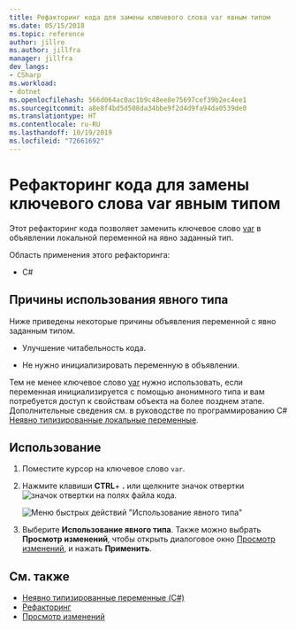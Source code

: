 ```yaml
---
title: Рефакторинг кода для замены ключевого слова var явным типом
ms.date: 05/15/2018
ms.topic: reference
author: jillre
ms.author: jillfra
manager: jillfra
dev_langs:
- CSharp
ms.workload:
- dotnet
ms.openlocfilehash: 566d064ac0ac1b9c48ee8e75697cef39b2ec4ee1
ms.sourcegitcommit: a8e8f4bd5d508da34bbe9f2d4d9fa94da0539de0
ms.translationtype: HT
ms.contentlocale: ru-RU
ms.lasthandoff: 10/19/2019
ms.locfileid: "72661692"
---
```

# <a name="refactoring-to-replace-var-with-an-explicit-type"></a>Рефакторинг кода для замены ключевого слова var явным типом

Этот рефакторинг кода позволяет заменить ключевое слово [var](/dotnet/csharp/language-reference/keywords/var) в объявлении локальной переменной на явно заданный тип.

Область применения этого рефакторинга:

- C#

## <a name="why-to-use-an-explicit-type"></a>Причины использования явного типа

Ниже приведены некоторые причины объявления переменной с явно заданным типом.

- Улучшение читабельность кода.

- Не нужно инициализировать переменную в объявлении.

Тем не менее ключевое слово [var](/dotnet/csharp/language-reference/keywords/var) нужно использовать, если переменная инициализируется с помощью анонимного типа и вам потребуется доступ к свойствам объекта на более позднем этапе. Дополнительные сведения см. в руководстве по программированию C# [Неявно типизированные локальные переменные](/dotnet/csharp/programming-guide/classes-and-structs/implicitly-typed-local-variables).

## <a name="how-to-use-it"></a>Использование

1. Поместите курсор на ключевое слово `var`.

1. Нажмите клавиши **CTRL**+ **.** или щелкните значок отвертки ![значок отвертки](../media/screwdriver-icon.png) на полях файла кода.

   ![Меню быстрых действий "Использование явного типа"](media/use-explicit-type.png)

1. Выберите **Использование явного типа**. Также можно выбрать **Просмотр изменений**, чтобы открыть диалоговое окно [Просмотр изменений](../../ide/preview-changes.md), и нажать **Применить**.

## <a name="see-also"></a>См. также

- [Неявно типизированные переменные (C#)](/dotnet/csharp/programming-guide/classes-and-structs/implicitly-typed-local-variables)
- [Рефакторинг](../refactoring-in-visual-studio.md)
- [Просмотр изменений](../../ide/preview-changes.md)